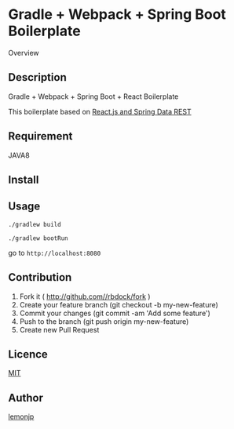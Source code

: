 Gradle + Webpack + Spring Boot Boilerplate
====

Overview

## Description

Gradle + Webpack + Spring Boot + React Boilerplate

This boilerplate based on [React.js and Spring Data REST](https://spring.io/guides/tutorials/react-and-spring-data-rest/)

## Requirement

JAVA8

## Install

## Usage

```
./gradlew build

./gradlew bootRun

```
go to `http://localhost:8080`

## Contribution

1. Fork it ( http://github.com//rbdock/fork )
2. Create your feature branch (git checkout -b my-new-feature)
3. Commit your changes (git commit -am 'Add some feature')
4. Push to the branch (git push origin my-new-feature)
5. Create new Pull Request

## Licence

[MIT](https://github.com/tcnksm/tool/blob/master/LICENCE)

## Author

[lemonjp](https://github.com/lemonjp)

